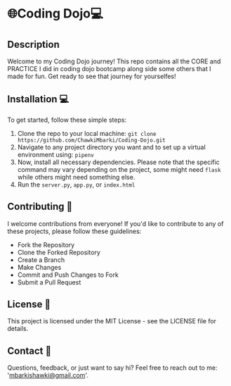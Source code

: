 # 🌐Coding Dojo💻

## Description
Welcome to my Coding Dojo journey! This repo contains all the CORE and PRACTICE I did in coding dojo bootcamp along side some others that I made for fun.
Get ready to see that journey for yourselfes!

## Installation 💻
To get started, follow these simple steps:
1. Clone the repo to your local machine: ```git clone https://github.com/ChawkiMbarki/Coding-Dojo.git```
2. Navigate to any project directory you want and to set up a virtual environment using: ```pipenv```
3. Now, install all necessary dependencies. Please note that the specific command may vary depending on the project, some might need `flask` while others might need something else.
4. Run the `server.py`, `app.py`, or `index.html`

## Contributing 🤝
I welcome contributions from everyone!
If you'd like to contribute to any of these projects, please follow these guidelines:

- Fork the Repository
- Clone the Forked Repository
- Create a Branch
- Make Changes
- Commit and Push Changes to Fork
- Submit a Pull Request

## License 📝
This project is licensed under the MIT License - see the LICENSE file for details.

## Contact 📧
Questions, feedback, or just want to say hi? Feel free to reach out to me: 'mbarkishawki@gmail.com'.
